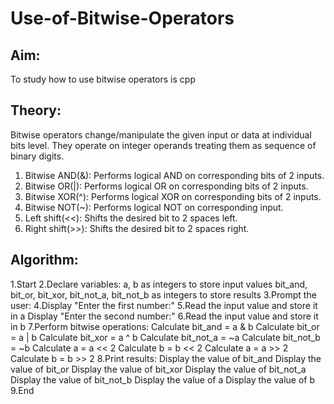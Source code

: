 # Use-of-Bitwise-Operators

## Aim:
To study how to use bitwise operators is cpp

## Theory:
Bitwise operators change/manipulate the given input or data at individual bits level. They operate on integer operands treating them as sequence of binary digits.

1. Bitwise AND(&): Performs logical AND on corresponding bits of 2 inputs.
2. Bitwise OR(|): Performs logical OR on corresponding bits of 2 inputs.
3. Bitwise XOR(^): Performs logical XOR on corresponding bits of 2 inputs.
4. Bitwise NOT(~): Performs logical NOT on corresponding input.
5. Left shift(<<): Shifts the desired bit to 2 spaces left.
6. Right shift(>>): Shifts the desired bit to 2 spaces right.

## Algorithm:
1.Start
2.Declare variables:
a, b as integers to store input values
bit_and, bit_or, bit_xor, bit_not_a, bit_not_b as integers to store results
3.Prompt the user:
4.Display "Enter the first number:"
5.Read the input value and store it in a
Display "Enter the second number:"
6.Read the input value and store it in b
7.Perform bitwise operations:
Calculate bit_and = a & b
Calculate bit_or = a | b
Calculate bit_xor = a ^ b
Calculate bit_not_a = ~a
Calculate bit_not_b = ~b
Calculate a = a << 2
Calculate b = b << 2
Calculate a = a >> 2
Calculate b = b >> 2
8.Print results:
Display the value of bit_and
Display the value of bit_or
Display the value of bit_xor
Display the value of bit_not_a
Display the value of bit_not_b
Display the value of a
Display the value of b
9.End
